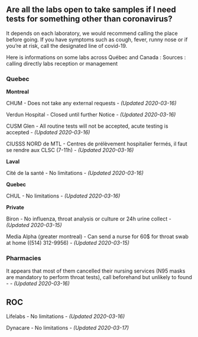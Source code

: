 ## Are all the labs open to take samples if I need tests for something other than coronavirus?

It depends on each laboratory, we would recommend calling the place before going. If you have symptoms such as cough, fever, runny nose or if you’re at risk, call the designated line of covid-19.

Here is informations on some labs across Québec and Canada :
Sources : calling directly labs reception or management

### Quebec

**Montreal**

CHUM - Does not take any external requests - _(Updated 2020-03-16)_

Verdun Hospital - Closed until further Notice - _(Updated 2020-03-16)_

CUSM Glen - All routine tests will not be accepted, acute testing is accepted - _(Updated 2020-03-16)_

CIUSSS NORD de MTL - Centres de prélèvement hospitalier fermés, il faut se rendre aux CLSC (7-11h) - _(Updated 2020-03-16)_

**Laval**

Cité de la santé - No limitations - _(Updated 2020-03-16)_

**Quebec**

CHUL - No limitations - _(Updated 2020-03-16)_

**Private**

Biron - No influenza, throat analysis or culture or 24h urine collect - _(Updated 2020-03-15)_

Media Alpha (greater montreal) - Can send a nurse for 60\$ for throat swab at home ((514) 312-9956) - _(Updated 2020-03-15)_

### Pharmacies

It appears that most of them cancelled their nursing services (N95 masks are mandatory to perform throat tests), call beforehand but unlikely to found - - _(Updated 2020-03-16)_

## ROC

Lifelabs - No limitations - _(Updated 2020-03-16)_

Dynacare - No limitations - _(Updated 2020-03-17)_
